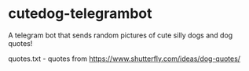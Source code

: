 # cutedog-telegrambot
A telegram bot that sends random pictures of cute silly dogs and dog quotes!

quotes.txt - quotes from https://www.shutterfly.com/ideas/dog-quotes/
